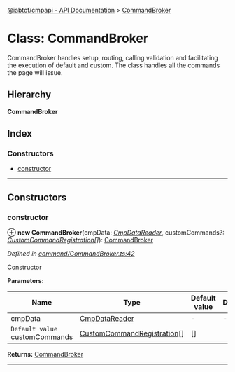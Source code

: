 [@iabtcf/cmpapi - API Documentation](../README.md) > [CommandBroker](../classes/commandbroker.md)

# Class: CommandBroker

CommandBroker handles setup, routing, calling validation and facilitating the execution of default and custom. The class handles all the commands the page will issue.

## Hierarchy

**CommandBroker**

## Index

### Constructors

* [constructor](commandbroker.md#constructor)

---

## Constructors

<a id="constructor"></a>

###  constructor

⊕ **new CommandBroker**(cmpData: *[CmpDataReader](../interfaces/cmpdatareader.md)*, customCommands?: *[CustomCommandRegistration](../interfaces/customcommandregistration.md)[]*): [CommandBroker](commandbroker.md)

*Defined in [command/CommandBroker.ts:42](https://github.com/chrispaterson/iabtcf/blob/a518601/modules/cmpapi/src/command/CommandBroker.ts#L42)*

Constructor

**Parameters:**

| Name | Type | Default value | Description |
| ------ | ------ | ------ | ------ |
| cmpData | [CmpDataReader](../interfaces/cmpdatareader.md) | - |  \- |
| `Default value` customCommands | [CustomCommandRegistration](../interfaces/customcommandregistration.md)[] |  [] |   |

**Returns:** [CommandBroker](commandbroker.md)

___

